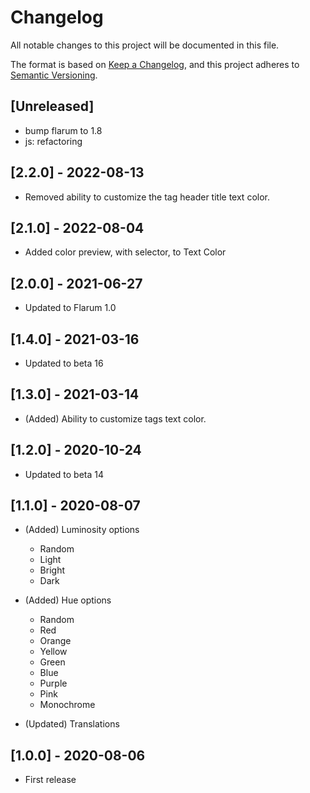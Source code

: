 # Changelog

All notable changes to this project will be documented in this file.

The format is based on [Keep a Changelog](https://keepachangelog.com/en/1.0.0/),
and this project adheres to [Semantic Versioning](https://semver.org/spec/v2.0.0.html).

## [Unreleased]

- bump flarum to 1.8
- js: refactoring

## [2.2.0] - 2022-08-13

- Removed ability to customize the tag header title text color.

## [2.1.0] - 2022-08-04

- Added color preview, with selector, to Text Color

## [2.0.0] - 2021-06-27

- Updated to Flarum 1.0

## [1.4.0] - 2021-03-16

- Updated to beta 16

## [1.3.0] - 2021-03-14

- (Added) Ability to customize tags text color.

## [1.2.0] - 2020-10-24

- Updated to beta 14

## [1.1.0] - 2020-08-07

- (Added) Luminosity options
  - Random
  - Light
  - Bright
  - Dark
- (Added) Hue options
  - Random
  - Red
  - Orange
  - Yellow
  - Green
  - Blue
  - Purple
  - Pink
  - Monochrome

- (Updated) Translations

## [1.0.0] - 2020-08-06

- First release
